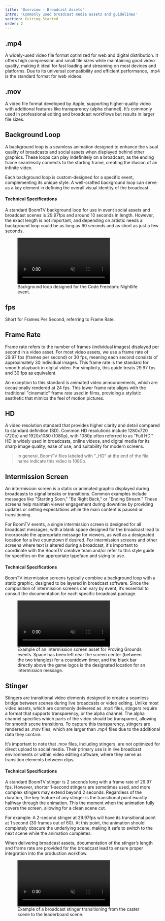 ```yaml
---
title: 'Overview - Broadcast Assets'
intro: 'Commonly used broadcast media assets and guidelines'
section: Getting Started
order: 2
---
```


## .mp4

A widely-used video file format optimized for web and digital distribution. It offers high compression and small file sizes while maintaining good video quality, making it ideal for fast loading and streaming on most devices and platforms. Due to its universal compatibility and efficient performance, .mp4 is the standard format for web videos.

## .mov

A video file format developed by Apple, supporting higher-quality video with additional features like transparency (alpha channel). It’s commonly used in professional editing and broadcast workflows but results in larger file sizes.

## Background Loop

A background loop is a seamless animation designed to enhance the visual quality of broadcasts and social assets when displayed behind other graphics. These loops can play indefinitely on a broadcast, as the ending frame seamlessly connects to the starting frame, creating the illusion of an infinite video.

Each background loop is custom-designed for a specific event, complementing its unique style. A well-crafted background loop can serve as a key element in defining the overall visual identity of the broadcast.

#### Technical Specifications

A standard BoomTV background loop for use in event social assets and broadcast scenes is 29.97fps and around 10 seconds in length. However, the exact length is not important, and depending on artistic needs a background loop could be as long as 60 seconds and as short as just a few seconds.

<figure>
    <video autoplay loop muted playsinline>
        <source src="/src/assets/img/getting started/backgroundLoopExample.mp4" type="video/mp4">
        Your browser does not support the video tag.
      </video><figcaption>Background loop designed for the Code Freedom: Nightlife event.</figcaption>
</figure>

## fps

Short for Frames Per Second, referring to Frame Rate.

## Frame Rate

Frame rate refers to the number of frames (individual images) displayed per second in a video asset. For most video assets, we use a frame rate of 29.97 fps (frames per second) or 30 fps, meaning each second consists of approximately 30 individual images. This frame rate is the standard for smooth playback in digital video. For simplicity, this guide treats 29.97 fps and 30 fps as equivalent.

An exception to this standard is animated video announcements, which are occasionally rendered at 24 fps. This lower frame rate aligns with the traditional "cinematic" frame rate used in films, providing a stylistic aesthetic that mimics the feel of motion pictures.

## HD

A video resolution standard that provides higher clarity and detail compared to standard definition (SD). Common HD resolutions include 1280x720 (720p) and 1920x1080 (1080p), with 1080p often referred to as "Full HD." HD is widely used in broadcasts, online videos, and digital media for its sharp image quality, ease of use, and suitability for modern screens.

<blockquote>In general, BoomTV files labeled with "_HD" at the end of the file name indicate this video is 1080p.</blockquote>

## Intermission Screen

An intermission screen is a static or animated graphic displayed during broadcasts to signal breaks or transitions. Common examples include messages like "Starting Soon," "Be Right Back," or "Ending Stream." These screens help maintain viewer engagement during downtime by providing updates or setting expectations while the main content is paused or transitioning.

For BoomTV events, a single intermission screen is designed for all broadcast messages, with a blank space designed for the broadcast lead to incorporate the appropriate message for viewers, as well as a designated location for a live countdown if desired. For intermission screens and other screens where text is altered during a broadcast, it's important to coordinate with the BoomTV creative team and/or refer to this style guide for specifics on the appropriate typeface and sizing to use.

#### Technical Specifications

BoomTV intermission screens typically combine a background loop with a static graphic, designed to be layered in broadcast software. Since the composition of intermission screens can vary by event, it’s essential to consult the documentation for each specific broadcast package.

<figure>
  <video autoplay loop muted playsinline>
      <source src="/src/assets/img/PG2025/intermissionExample.mp4" type="video/mp4">
      Your browser does not support the video tag.
    </video><figcaption>Example of an intermission screen asset for Proving Grounds events. Space has been left near the screen center (between the two triangles) for a countdown timer, and the black bar directly above the game logos is the designated location for an intermission message.</figcaption>
</figure>

## Stinger

Stingers are transitional video elements designed to create a seamless bridge between scenes during live broadcasts or video editing. Unlike most video assets, which are commonly delivered as .mp4 files, stingers require a format that supports transparency, or the alpha channel. The alpha channel specifies which parts of the video should be transparent, allowing for smooth scene transitions. To capture this transparency, stingers are rendered as .mov files, which are larger than .mp4 files due to the additional data they contain.

It’s important to note that .mov files, including stingers, are not optimized for direct upload to social media. Their primary use is in live broadcast environments or within video editing software, where they serve as transition elements between clips.

#### Technical Specifications

A standard BoomTV stinger is 2 seconds long with a frame rate of 29.97 fps. However, shorter 1-second stingers are sometimes used, and more complex stingers may extend beyond 2 seconds. Regardless of the duration, the key feature of any stinger is the transitional point exactly halfway through the animation. This the moment when the animation fully covers the screen, allowing for a clean scene cut.

For example: A 2-second stinger at 29.97fps will have its transitional point at 1 second (30 frames out of 60). At this point, the animation should completely obscure the underlying scene, making it safe to switch to the next scene while the animation completes.

When delivering broadcast assets, documentation of the stinger’s length and frame rate are provided for the broadcast lead to ensure proper integration into the production workflow.

<figure>
    <video autoplay loop muted playsinline>
        <source src="/src/assets/img/getting started/stingerExample.mp4" type="video/mp4">
        Your browser does not support the video tag.
      </video><figcaption>Example of a broadcast stinger transitioning from the caster scene to the leaderboard scene.</figcaption>
</figure>
